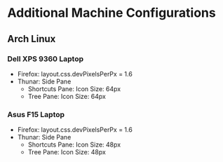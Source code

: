 # Additional Machine Configurations

## Arch Linux

### Dell XPS 9360 Laptop
- Firefox: layout.css.devPixelsPerPx = 1.6
- Thunar: Side Pane
    - Shortcuts Pane: Icon Size: 64px
    - Tree Pane: Icon Size: 64px

### Asus F15 Laptop
- Firefox: layout.css.devPixelsPerPx = 1.6
- Thunar: Side Pane
    - Shortcuts Pane: Icon Size: 48px
    - Tree Pane: Icon Size: 48px
